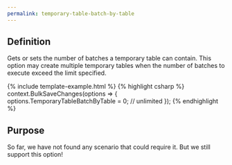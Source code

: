 ```yaml
---
permalink: temporary-table-batch-by-table
---
```


## Definition
Gets or sets the number of batches a temporary table can contain. This option may create multiple temporary tables when the number of batches to execute exceed the limit specified.

{% include template-example.html %} 
{% highlight csharp %}
context.BulkSaveChanges(options =>
{
   options.TemporaryTableBatchByTable = 0; // unlimited
});
{% endhighlight %}

## Purpose
So far, we have not found any scenario that could require it. But we still support this option!